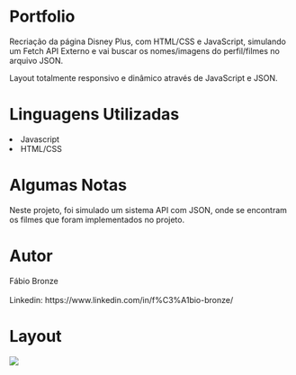 # Portfolio
<p/>Recriação da página Disney Plus, com HTML/CSS e JavaScript, simulando um Fetch API Externo e vai buscar os nomes/imagens do perfil/filmes no arquivo JSON.<p/>
<p/>Layout totalmente responsivo e dinâmico através de JavaScript e JSON.<p/>

<h1/>Linguagens Utilizadas</h1>
<li/>Javascript</li>
<li/>HTML/CSS</li>

<h1/>Algumas Notas</h1>
Neste projeto, foi simulado um sistema API com JSON, onde se encontram os filmes que foram implementados no projeto.

<h1/>Autor</h1>
Fábio Bronze
<br/><br/>
Linkedin: https://www.linkedin.com/in/f%C3%A1bio-bronze/

<h1/>Layout</h1>
<img src="https://user-images.githubusercontent.com/116193280/228915228-6ff041dc-dd5a-4460-895a-22b55648be98.png" />
